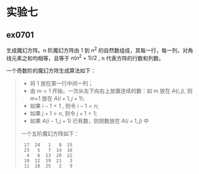 # 实验七

## ex0701

生成魔幻方阵。n 阶魔幻方阵由 1 到 $n^2$ 的自然数组成，其每一行，每一列，对角线元素之和均相等，且等于 $n(n^2+1)/2$ , n 代表方阵的行数和列数。

一个奇数阶的魔幻方阵生成算法如下：

> - 将 1 放在第一行中间一列；
> - 由 $m=1$ 开始，一次从左下向右上放置连续的数：如 m 放在 $A(i, j)$, 则 m+1 放在 $A(i+1, j+1)$;
> - 如果 $i-1<1$ , 则令 $i-1=n$;
> - 如果 $j+1>n$, 则令 $j+1=1$;
> - 如果 $A(i-1, j+1)$ 已有数，则把数放在 $A(i+1,j)$ 中
>
> 一个五阶魔幻方阵如下：
>
> ```
>  17  24   1   8  15
>  23   5   7  14  16
>   4   6  13  20  22
>  10  12  19  21   3
>  11  18  25   2   9
> ```
